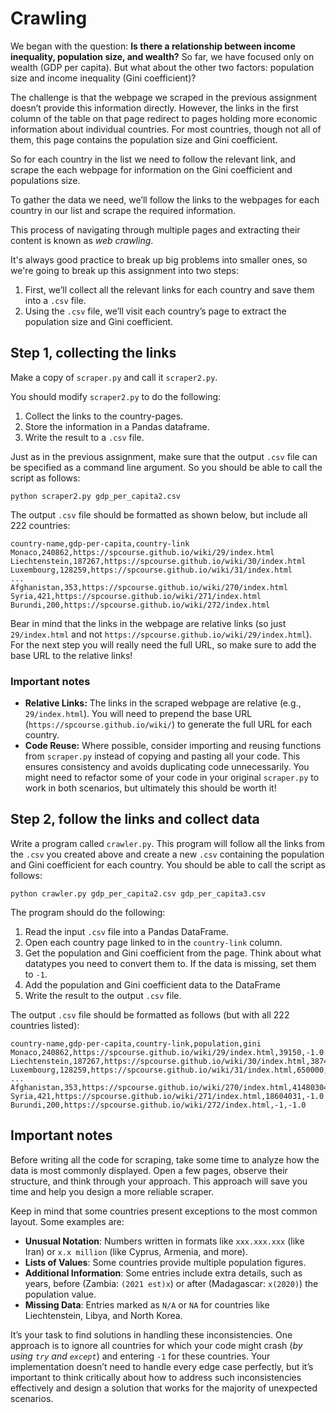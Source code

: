# Crawling

We began with the question: **Is there a relationship between income inequality, population size, and wealth?** So far, we have focused only on wealth (GDP per capita). But what about the other two factors: population size and income inequality (Gini coefficient)?

The challenge is that the webpage we scraped in the previous assignment doesn’t provide this information directly. However, the links in the first column of the table on that page redirect to pages holding more economic information about individual countries. For most countries, though not all of them, this page contains the population size and Gini coefficient.

So for each country in the list we need to follow the relevant link, and scrape the each webpage for information on the Gini coefficient and populations size.

To gather the data we need, we’ll follow the links to the webpages for each country in our list and scrape the required information.

This process of navigating through multiple pages and extracting their content is known as *web crawling*.

It's always good practice to break up big problems into smaller ones, so we're going to break up this assignment into two steps:

1. First, we’ll collect all the relevant links for each country and save them into a `.csv` file.
2. Using the `.csv` file, we’ll visit each country’s page to extract the population size and Gini coefficient.

## Step 1, collecting the links

Make a copy of `scraper.py` and call it `scraper2.py`.

You should modify `scraper2.py` to do the following:

1. Collect the links to the country-pages.
2. Store the information in a Pandas dataframe.
3. Write the result to a `.csv` file.

Just as in the previous assignment, make sure that the output `.csv` file can be specified as a command line argument. So you should be able to call the script as follows:

    python scraper2.py gdp_per_capita2.csv

The output `.csv` file should be formatted as shown below, but include all 222 countries:

    country-name,gdp-per-capita,country-link
    Monaco,240862,https://spcourse.github.io/wiki/29/index.html
    Liechtenstein,187267,https://spcourse.github.io/wiki/30/index.html
    Luxembourg,128259,https://spcourse.github.io/wiki/31/index.html
    ...
    Afghanistan,353,https://spcourse.github.io/wiki/270/index.html
    Syria,421,https://spcourse.github.io/wiki/271/index.html
    Burundi,200,https://spcourse.github.io/wiki/272/index.html

Bear in mind that the links in the webpage are relative links (so just `29/index.html` and not `https://spcourse.github.io/wiki/29/index.html`). For the next step you will really need the full URL, so make sure to add the base URL to the relative links!

### Important notes

- **Relative Links:** The links in the scraped webpage are relative (e.g., `29/index.html`). You will need to prepend the base URL (`https://spcourse.github.io/wiki/`) to generate the full URL for each country.
- **Code Reuse:** Where possible, consider importing and reusing functions from `scraper.py` instead of copying and pasting all your code. This ensures consistency and avoids duplicating code unnecessarily. You might need to refactor some of your code in your original `scraper.py` to work in both scenarios, but ultimately this should be worth it!

## Step 2, follow the links and collect data

Write a program called `crawler.py`. This program will follow all the links from the `.csv` you created above and create a new `.csv` containing the population and Gini coefficient for each country. You should be able to call the script as follows:

    python crawler.py gdp_per_capita2.csv gdp_per_capita3.csv

The program should do the following:

1. Read the input `.csv` file into a Pandas DataFrame.
2. Open each country page linked to in the `country-link` column.
3. Get the population and Gini coefficient from the page. Think about what datatypes you need to convert them to. If the data is missing, set them to `-1`.
4. Add the population and Gini coefficient data to the DataFrame
5. Write the result to the output `.csv` file.

The output `.csv` file should be formatted as follows (but with all 222 countries listed):

    country-name,gdp-per-capita,country-link,population,gini
    Monaco,240862,https://spcourse.github.io/wiki/29/index.html,39150,-1.0
    Liechtenstein,187267,https://spcourse.github.io/wiki/30/index.html,38748,-1.0
    Luxembourg,128259,https://spcourse.github.io/wiki/31/index.html,650000,32.3
    ...
    Afghanistan,353,https://spcourse.github.io/wiki/270/index.html,41480304,-1.0
    Syria,421,https://spcourse.github.io/wiki/271/index.html,18604031,-1.0
    Burundi,200,https://spcourse.github.io/wiki/272/index.html,-1,-1.0

## Important notes

Before writing all the code for scraping, take some time to analyze how the data is most commonly displayed. Open a few pages, observe their structure, and think through your approach. This approach will save you time and help you design a more reliable scraper.

Keep in mind that some countries present exceptions to the most common layout. Some examples are:

- **Unusual Notation**: Numbers written in formats like `xxx.xxx.xxx` (like Iran) or `x.x million` (like Cyprus, Armenia, and more).  
- **Lists of Values**: Some countries provide multiple population figures.
- **Additional Information**: Some entries include extra details, such as years, before (Zambia: `(2021 est)x`) or after (Madagascar: `x(2020)`) the population value.  
- **Missing Data**: Entries marked as `N/A` or `NA` for countries like Liechtenstein, Libya, and North Korea.

It’s your task to find solutions in handling these inconsistencies. One approach is to ignore all countries for which your code might crash (*by using `try` and `except`*) and entering `-1` for these countries. Your implementation doesn’t need to handle every edge case perfectly, but it’s important to think critically about how to address such inconsistencies effectively and design a solution that works for the majority of unexpected scenarios.
